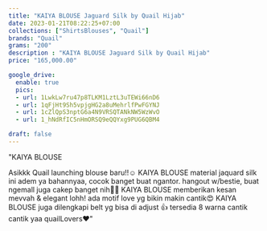 ```yaml
---
title: "KAIYA BLOUSE Jaguard Silk by Quail Hijab"
date: 2023-01-21T08:22:25+07:00
collections: ["ShirtsBlouses", "Quail"]
brands: "Quail"
grams: "200"
description : "KAIYA BLOUSE Jaguard Silk by Quail Hijab"
price: "165,000.00"

google_drive:
  enable: true
  pics:
  - url: 1LwkLw7ru47p8TLKM1LztL3uTEWi66nD6
  - url: 1qFjHt9Sh5vpjgHG2a8uMehrlfPwFGYNJ
  - url: 1cZlQpS3nptG6a4N9VRSQTANkNW5WzWvO
  - url: 1_hNdRfIC5nHmORSQ9eQQYxg9PUG6QBM4

draft: false
---
```


"KAIYA BLOUSE 

Asikkk Quail launching blouse baru!!☺️ KAIYA BLOUSE material jaquard silk ini adem ya bahannyaa, cocok banget buat ngantor. hangout w/bestie, buat ngemall juga cakep banget nih🫶🏻 KAIYA BLOUSE memberikan kesan mevvah & elegant lohh!  ada motif love yg bikin makin cantik😍 KAIYA BLOUSE juga dilengkapi belt yg bisa di adjust 👍 tersedia 8 warna cantik cantik yaa quailLovers❤️"
